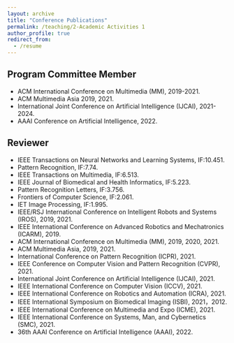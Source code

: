 ```yaml
---
layout: archive
title: "Conference Publications"
permalink: /teaching/2-Academic Activities 1
author_profile: true
redirect_from:
  - /resume
---
```


## Program Committee Member ##
* ACM International Conference on Multimedia (MM), 2019-2021.
* ACM Multimedia Asia 2019, 2021.
* International Joint Conference on Artificial Intelligence (IJCAI), 2021-2024.
* AAAI Conference on Artificial Intelligence, 2022. 

## Reviewer ##

* IEEE Transactions on Neural Networks and Learning Systems, IF:10.451.
* Pattern Recognition, IF:7.74.
* IEEE Transactions on Multimedia, IF:6.513.
* IEEE Journal of Biomedical and Health Informatics, IF:5.223.
* Pattern Recognition Letters, IF:3.756. 
* Frontiers of Computer Science, IF:2.061.
* IET Image Processing, IF:1.995.
* IEEE/RSJ International Conference on Intelligent Robots and Systems (IROS), 2019, 2021.
* IEEE International Conference on Advanced Robotics and Mechatronics (ICARM), 2019.
* ACM International Conference on Multimedia (MM), 2019, 2020, 2021.
* ACM Multimedia Asia, 2019, 2021.
* International Conference on Pattern Recognition (ICPR), 2021.
* IEEE Conference on Computer Vision and Pattern Recognition (CVPR), 2021.
* International Joint Conference on Artificial Intelligence (IJCAI), 2021.
* IEEE International Conference on Computer Vision (ICCV), 2021.
* IEEE International Conference on Robotics and Automation (ICRA), 2021.
* IEEE International Symposium on Biomedical Imaging (ISBI), 2021，2012.
* IEEE International Conference on Multimedia and Expo (ICME), 2021.
* IEEE International Conference on Systems, Man, and Cybernetics (SMC), 2021.
* 36th AAAI Conference on Artificial Intelligence (AAAI), 2022. 
